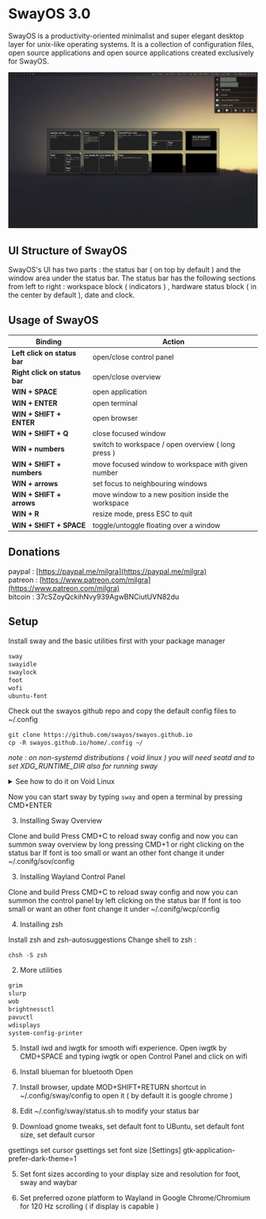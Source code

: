 # SwayOS 3.0


SwayOS is a productivity-oriented minimalist and super elegant desktop layer for unix-like operating systems. It is a collection of configuration files, open source applications and open source applications created exclusively for SwayOS.

[<img src="pics/swayos.png" width="1000">](pics/swayos.png)

## UI Structure of SwayOS

SwayOS's UI has two parts : the status bar ( on top by default ) and the window area under the status bar.
The status bar has the following sections from left to right : workspace block ( indicators ) , hardware status block ( in the center by default ), date and clock.

## Usage of SwayOS ##

| Binding | Action | 
| -----------| -------| 
|**Left click on status bar**|open/close control panel|
|**Right click on status bar**|open/close overview|
|**WIN + SPACE**|open application|
|**WIN + ENTER**|open terminal|
|**WIN + SHIFT + ENTER**|open browser|
|**WIN + SHIFT + Q**|close focused window|
|**WIN + numbers**|switch to workspace / open overview ( long press )|
|**WIN + SHIFT + numbers**|move focused window to workspace with given number|
|**WIN + arrows**|set focus to neighbouring windows|
|**WIN + SHIFT + arrows**|move window to a new position inside the workspace|
|**WIN + R**|resize mode, press ESC to quit|
|**WIN + SHIFT + SPACE**|toggle/untoggle floating over a window|

## Donations

paypal : [https://paypal.me/milgra](https://paypal.me/milgra)  
patreon : [https://www.patreon.com/milgra](https://www.patreon.com/milgra)  
bitcoin : 37cSZoyQckihNvy939AgwBNCiutUVN82du      

## Setup ##

Install sway and the basic utilities first with your package manager

```
sway
swayidle
swaylock
foot
wofi
ubuntu-font
```

Check out the swayos github repo and copy the default config files to ~/.config

```
git clone https://github.com/swayos/swayos.github.io
cp -R swayos.github.io/home/.config ~/
```

*note : on non-systemd distributions ( void linux ) you will need seatd and to set XDG_RUNTIME_DIR also for running sway*

<details>
  <summary>See how to do it on Void Linux</summary>
  
  ```
  sudo xpbs-install -Sy sway swayidle swaylock foot wofi ttf-ubuntu-font-family
  sudo xbps-install -Sy seatd
  sudo ln -s /etc/sv/seatd /var/service
  sudo usermod -a $USER -G _seatd
  git clone https://github.com/swayos/swayos.github.io
  cp -R swayos.github.io/home/.config ~/
  export XDG_RUNTIME_DIR=/tmp
  sway
  ```

</details>


Now you can start sway by typing ```sway``` and open a terminal by pressing CMD+ENTER

3. Installing Sway Overview

Clone and build
Press CMD+C to reload sway config and now you can summon sway overview by long pressing CMD+1 or right clicking on the status bar
If font is too small or want an other font change it under ~/.conifg/sov/config

3. Installing Wayland Control Panel

Clone and build
Press CMD+C to reload sway config and now you can summon the control panel by left clicking on the status bar
If font is too small or want an other font change it under ~/.conifg/wcp/config

4. Installing zsh

Install zsh and zsh-autosuggestions
Change shell to zsh :

```
chsh -S zsh
```

2. More utilities

```
grim
slurp
wob
brightnessctl
pavuctl
wdisplays
system-config-printer
```

5. Install iwd and iwgtk for smooth wifi experience.
Open iwgtk by CMD+SPACE and typing iwgtk
or open Control Panel and click on wifi

5. Install blueman for bluetooth
Open

5. Install browser, update MOD+SHIFT+RETURN shortcut in ~/.config/sway/config to open it ( by default it is google chrome )

4. Edit ~/.config/sway/status.sh to modify your status bar

5. Download gnome tweaks, set default font to UBuntu, set default font size, set default cursor

gsettings set cursor
gsettings set font size
[Settings]
gtk-application-prefer-dark-theme=1

5. Set font sizes according to your display size and resolution for foot, sway and waybar

6. Set preferred ozone platform to Wayland in Google Chrome/Chromium for 120 Hz scrolling ( if display is capable )
